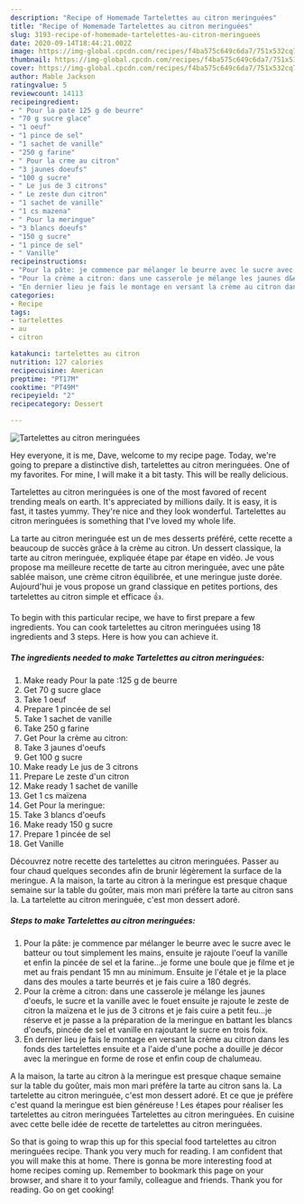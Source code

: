 ```yaml
---
description: "Recipe of Homemade Tartelettes au citron meringuées"
title: "Recipe of Homemade Tartelettes au citron meringuées"
slug: 3193-recipe-of-homemade-tartelettes-au-citron-meringuees
date: 2020-09-14T18:44:21.002Z
image: https://img-global.cpcdn.com/recipes/f4ba575c649c6da7/751x532cq70/tartelettes-au-citron-meringuees-photo-principale-de-la-recette.jpg
thumbnail: https://img-global.cpcdn.com/recipes/f4ba575c649c6da7/751x532cq70/tartelettes-au-citron-meringuees-photo-principale-de-la-recette.jpg
cover: https://img-global.cpcdn.com/recipes/f4ba575c649c6da7/751x532cq70/tartelettes-au-citron-meringuees-photo-principale-de-la-recette.jpg
author: Mable Jackson
ratingvalue: 5
reviewcount: 14113
recipeingredient:
- " Pour la pate 125 g de beurre"
- "70 g sucre glace"
- "1 oeuf"
- "1 pince de sel"
- "1 sachet de vanille"
- "250 g farine"
- " Pour la crme au citron"
- "3 jaunes doeufs"
- "100 g sucre"
- " Le jus de 3 citrons"
- " Le zeste dun citron"
- "1 sachet de vanille"
- "1 cs mazena"
- " Pour la meringue"
- "3 blancs doeufs"
- "150 g sucre"
- "1 pince de sel"
- " Vanille"
recipeinstructions:
- "Pour la pâte: je commence par mélanger le beurre avec le sucre avec le batteur ou tout simplement les mains, ensuite je rajoute l&#39;oeuf la vanille et enfin la pincée de sel et la farine...je forme une boule que je filme et je met au frais pendant 15 mn au minimum. Ensuite je l&#39;étale et je la place dans des moules a tarte beurrés et je fais cuire a 180 degrés."
- "Pour la crème a citron: dans une casserole je mélange les jaunes d&#39;oeufs, le sucre et la vanille avec le fouet ensuite je rajoute le zeste de citron la maïzena et le jus de 3 citrons et je fais cuire a petit feu...je réserve et je passe a la préparation de la meringue en battant les blancs d&#39;oeufs, pincée de sel et vanille en rajoutant le sucre en trois foix."
- "En dernier lieu je fais le montage en versant la crème au citron dans les fonds des tartelettes ensuite et a l&#39;aide d&#39;une poche a douille je décor avec la meringue en forme de rose et enfin coup de chalumeau."
categories:
- Recipe
tags:
- tartelettes
- au
- citron

katakunci: tartelettes au citron 
nutrition: 127 calories
recipecuisine: American
preptime: "PT17M"
cooktime: "PT49M"
recipeyield: "2"
recipecategory: Dessert

---
```



![Tartelettes au citron meringuées](https://img-global.cpcdn.com/recipes/f4ba575c649c6da7/751x532cq70/tartelettes-au-citron-meringuees-photo-principale-de-la-recette.jpg)

Hey everyone, it is me, Dave, welcome to my recipe page. Today, we're going to prepare a distinctive dish, tartelettes au citron meringuées. One of my favorites. For mine, I will make it a bit tasty. This will be really delicious.

Tartelettes au citron meringuées is one of the most favored of recent trending meals on earth. It's appreciated by millions daily. It is easy, it is fast, it tastes yummy. They're nice and they look wonderful. Tartelettes au citron meringuées is something that I've loved my whole life.

La tarte au citron meringuée est un de mes desserts préféré, cette recette a beaucoup de succès grâce à la crème au citron. Un dessert classique, la tarte au citron meringuée, expliquée étape par étape en vidéo. Je vous propose ma meilleure recette de tarte au citron meringuée, avec une pâte sablée maison, une crème citron équilibrée, et une meringue juste dorée. Aujourd&#39;hui je vous propose un grand classique en petites portions, des tartelettes au citron simple et efficace 👍.


To begin with this particular recipe, we have to first prepare a few ingredients. You can cook tartelettes au citron meringuées using 18 ingredients and 3 steps. Here is how you can achieve it.

<!--inarticleads1-->

##### The ingredients needed to make Tartelettes au citron meringuées:

1. Make ready  Pour la pate :125 g de beurre
1. Get 70 g sucre glace
1. Take 1 oeuf
1. Prepare 1 pincée de sel
1. Take 1 sachet de vanille
1. Take 250 g farine
1. Get  Pour la crème au citron:
1. Take 3 jaunes d&#39;oeufs
1. Get 100 g sucre
1. Make ready  Le jus de 3 citrons
1. Prepare  Le zeste d&#39;un citron
1. Make ready 1 sachet de vanille
1. Get 1 cs maïzena
1. Get  Pour la meringue:
1. Take 3 blancs d&#39;oeufs
1. Make ready 150 g sucre
1. Prepare 1 pincée de sel
1. Get  Vanille


Découvrez notre recette des tartelettes au citron meringuées. Passer au four chaud quelques secondes afin de brunir légèrement la surface de la meringue. A la maison, la tarte au citron à la meringue est presque chaque semaine sur la table du goûter, mais mon mari préfère la tarte au citron sans la. La tartelette au citron meringuée, c&#39;est mon dessert adoré. 

<!--inarticleads2-->

##### Steps to make Tartelettes au citron meringuées:

1. Pour la pâte: je commence par mélanger le beurre avec le sucre avec le batteur ou tout simplement les mains, ensuite je rajoute l&#39;oeuf la vanille et enfin la pincée de sel et la farine...je forme une boule que je filme et je met au frais pendant 15 mn au minimum. Ensuite je l&#39;étale et je la place dans des moules a tarte beurrés et je fais cuire a 180 degrés.
1. Pour la crème a citron: dans une casserole je mélange les jaunes d&#39;oeufs, le sucre et la vanille avec le fouet ensuite je rajoute le zeste de citron la maïzena et le jus de 3 citrons et je fais cuire a petit feu...je réserve et je passe a la préparation de la meringue en battant les blancs d&#39;oeufs, pincée de sel et vanille en rajoutant le sucre en trois foix.
1. En dernier lieu je fais le montage en versant la crème au citron dans les fonds des tartelettes ensuite et a l&#39;aide d&#39;une poche a douille je décor avec la meringue en forme de rose et enfin coup de chalumeau.


A la maison, la tarte au citron à la meringue est presque chaque semaine sur la table du goûter, mais mon mari préfère la tarte au citron sans la. La tartelette au citron meringuée, c&#39;est mon dessert adoré. Et ce que je préfère c&#39;est quand la meringue est bien généreuse ! Les étapes pour réaliser les tartelettes au citron meringuées Tartelettes au citron meringuées. En cuisine avec cette belle idée de recette de tartelettes au citron meringuées. 

So that is going to wrap this up for this special food tartelettes au citron meringuées recipe. Thank you very much for reading. I am confident that you will make this at home. There is gonna be more interesting food at home recipes coming up. Remember to bookmark this page on your browser, and share it to your family, colleague and friends. Thank you for reading. Go on get cooking!

